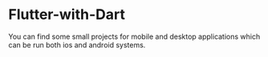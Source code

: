 # Flutter-with-Dart
You can find some small projects for mobile and desktop applications which can be run both ios and android systems.
